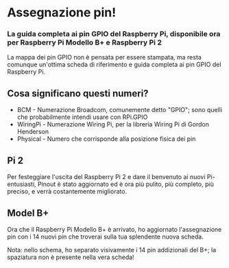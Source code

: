 # Assegnazione pin!

### La guida completa ai pin GPIO del Raspberry Pi, disponibile ora per Raspberry Pi Modello B+ e Raspberry Pi 2

La mappa dei pin GPIO non è pensata per essere stampata, ma resta comunque un'ottima scheda di riferimento e guida completa ai pin GPIO del Raspberry Pi.

## Cosa significano questi numeri?

* BCM - Numerazione Broadcom, comunemente detto "GPIO"; sono quelli che probabilmente intendi usare con RPi.GPIO
* WiringPi - Numerazione Wiring Pi, per la libreria Wiring Pi di Gordon Henderson
* Physical - Numero che corrisponde alla posizione fisica dei pin

## Pi 2

Per festeggiare l'uscita del Raspberry Pi 2 e dare il benvenuto ai nuovi Pi-entusiasti, Pinout è stato aggiornato ed è ora più pulito, più completo, più preciso, e verrà costantemente migliorato.

## Model B+

Ora che il Raspberry Pi Modello B+ è arrivato, ho aggiornato l'assegnazione pin con i 14 nuovi pin che troverai sulla tua splendente nuova scheda.

Nota: nello schema, ho separato visivamente i 14 pin addizionali del B+; la spaziatura non è presente nella vera scheda!

